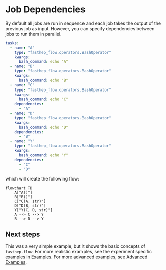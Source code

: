 # Job Dependencies

By default all jobs are run in sequence and each job takes the output of the
previous job as input. However, you can specify dependencies between jobs to run
them in parallel.

```yaml
tasks:
  - name: "A"
    type: "fasthep_flow.operators.BashOperator"
    kwargs:
      bash_command: echo "A"
  - name: "B"
    type: "fasthep_flow.operators.BashOperator"
    kwargs:
      bash_command: echo "B"
  - name: "C"
    type: "fasthep_flow.operators.BashOperator"
    kwargs:
      bash_command: echo "C"
    dependencies:
      - "A"
  - name: "D"
    type: "fasthep_flow.operators.BashOperator"
    kwargs:
      bash_command: echo "D"
    dependencies:
      - "B"
  - name: "Y"
    type: "fasthep_flow.operators.BashOperator"
    kwargs:
      bash_command: echo "Y"
    dependencies:
      - "C"
      - "D"
```

which will create the following flow:

```{mermaid}
flowchart TD
    A["A()"]
    B["B()"]
    C["C(A, str)"]
    D["D(B, str)"]
    Y["Y(C, D, str)"]
    A --> C --> Y
    B --> D --> Y
```

## Next steps

This was a very simple example, but it shows the basic concepts of
`fasthep-flow`. For more realistic examples, see the experiment specific
examples in [Examples](./index.md). For more advanced examples, see
[Advanced Examples](../advanced_examples/index.md).
